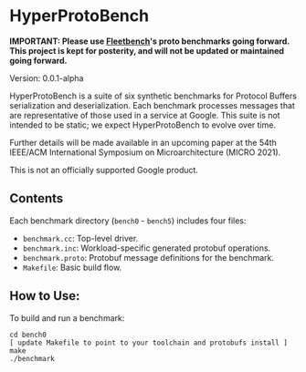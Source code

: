 # HyperProtoBench

**IMPORTANT: Please use [Fleetbench](https://github.com/google/fleetbench)'s proto benchmarks going forward. This project is kept for posterity, and will not be updated or maintained going forward.**

Version: 0.0.1-alpha

HyperProtoBench is a suite of six synthetic benchmarks for Protocol Buffers
serialization and deserialization. Each benchmark processes messages that are
representative of those used in a service at Google. This suite is not intended
to be static; we expect HyperProtoBench to evolve over time.

Further details will be made available in an upcoming paper at the 54th IEEE/ACM
International Symposium on Microarchitecture (MICRO 2021).

This is not an officially supported Google product.

## Contents

Each benchmark directory (``bench0`` - ``bench5``) includes four files:

* ``benchmark.cc``: Top-level driver.
* ``benchmark.inc``: Workload-specific generated protobuf operations.
* ``benchmark.proto``: Protobuf message definitions for the benchmark.
* ``Makefile``: Basic build flow.

## How to Use:

To build and run a benchmark:

    cd bench0
    [ update Makefile to point to your toolchain and protobufs install ]
    make
    ./benchmark


